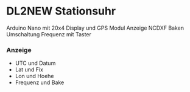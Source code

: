 # DL2NEW Stationsuhr
Arduino Nano mit 20x4 Display und GPS Modul
Anzeige NCDXF Baken
Umschaltung Frequenz mit Taster

### Anzeige ###
- UTC und Datum
- Lat und Fix
- Lon und Hoehe
- Frequenz und Bake
